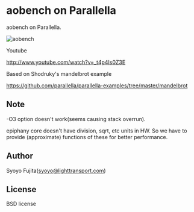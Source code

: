 # aobench on Parallella

aobench on Parallella.

![aobench](https://github.com/syoyo/aobench_parallella/blob/master/img/aobench_parallella.png?raw=true)

Youtube

http://www.youtube.com/watch?v=_t4p4Is0Z3E

Based on Shodruky's mandelbrot example

https://github.com/parallella/parallella-examples/tree/master/mandelbrot

## Note

-O3 option doesn't work(seems causing stack overrun).

epiphany core doesn't have division, sqrt, etc units in HW. So we have to provide (approximate) functions of these for better performance.

## Author

Syoyo Fujita(syoyo@lighttransport.com)

## License

BSD license
